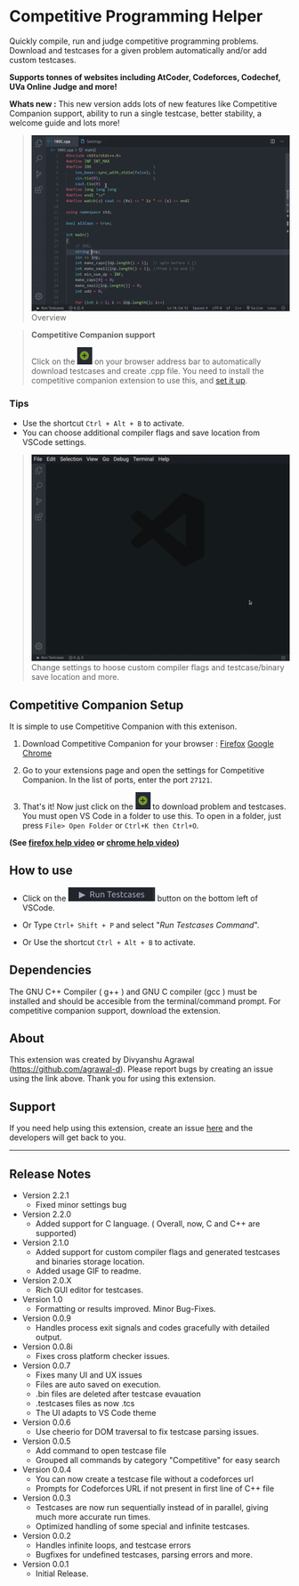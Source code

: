 # Competitive Programming Helper

Quickly compile, run and judge competitive programming problems. Download and testcases for a given problem automatically and/or add custom testcases.

**Supports tonnes of websites including AtCoder, Codeforces, Codechef, UVa Online Judge and more!**

**Whats new :** This new version adds lots of new features like Competitive Companion support, ability to run a single testcase, better stability, a welcome guide and lots more!

> ![Extension Overview](screenshots/video.gif)
> Overview

> **Competitive Companion support**
>
> Click on the ![Green plus](screenshots/companion.png) on your browser address bar to automatically download testcases and create .cpp file. You need to install the competitive companion extension to use this, and [set it up](#competitive-companion-setup).

### Tips

- Use the shortcut `Ctrl + Alt + B` to activate.
- You can choose additional compiler flags and save location from VSCode settings.

> ![Settings](screenshots/settings.gif)
> Change settings to hoose custom compiler flags and testcase/binary save location and more.

## Competitive Companion Setup

It is simple to use Competitive Companion with this extenison.

1. Download Competitive Companion for your browser : [Firefox](https://addons.mozilla.org/en-US/firefox/addon/competitive-companion/) [Google Chrome](https://chrome.google.com/webstore/detail/competitive-companion/cjnmckjndlpiamhfimnnjmnckgghkjbl)

1. Go to your extensions page and open the settings for Competitive Companion. In the list of ports, enter the port `27121`.

1. That's it! Now just click on the ![Green plus](screenshots/companion.png) to download problem and testcases. You must open VS Code in a folder to use this. To open in a folder, just press `File> Open Folder` or `Ctrl+K then Ctrl+O`.

**(See [firefox help video](https://github.com/agrawal-d/competitive-programming-helper/blob/master/screenshots/companion-help-firefox.webm?raw=true) or [chrome help video](https://github.com/agrawal-d/competitive-programming-helper/blob/master/screenshots/companion-help-chrome.webm?raw=true))**

## How to use

- Click on the ![Run testcases button](screenshots/run_testcases.png) button on the bottom left of VSCode.

- Or Type `Ctrl+ Shift + P` and select "_Run Testcases Command_".

- Or Use the shortcut `Ctrl + Alt + B` to activate.

## Dependencies

The GNU C++ Compiler ( g++ ) and GNU C compiler (gcc ) must be installed and should be accesible from the terminal/command prompt.
For competitive companion support, download the extension.

## About

This extension was created by Divyanshu Agrawal (https://github.com/agrawal-d). Please report bugs by creating an issue using the link above. Thank you for using this extension.

## Support

If you need help using this extension, create an issue [here](https://github.com/agrawal-d) and the developers will get back to you.

---

## Release Notes

- Version 2.2.1
  - Fixed minor settings bug
- Version 2.2.0
  - Added support for C language. ( Overall, now, C and C++ are supported)
- Version 2.1.0
  - Added support for custom compiler flags and generated testcases and binaries storage location.
  - Added usage GIF to readme.
- Version 2.0.X
  - Rich GUI editor for testcases.
- Version 1.0
  - Formatting or results improved. Minor Bug-Fixes.
- Version 0.0.9
  - Handles process exit signals and codes gracefully with detailed output.
- Version 0.0.8i
  - Fixes cross platform checker issues.
- Version 0.0.7
  - Fixes many UI and UX issues
  - Files are auto saved on execution.
  - .bin files are deleted after testcase evauation
  - .testcases files as now .tcs
  - The UI adapts to VS Code theme
- Version 0.0.6
  - Use cheerio for DOM traversal to fix testcase parsing issues.
- Version 0.0.5
  - Add command to open testcase file
  - Grouped all commands by category "Competitive" for easy search
- Version 0.0.4
  - You can now create a testcase file without a codeforces url
  - Prompts for Codeforces URL if not present in first line of C++ file
- Version 0.0.3
  - Testcases are now run sequentially instead of in parallel, giving much more accurate run times.
  - Optimized handling of some special and infinite testcases.
- Version 0.0.2
  - Handles infinite loops, and testcase errors
  - Bugfixes for undefined testcases, parsing errors and more.
- Version 0.0.1
  - Initial Release.
